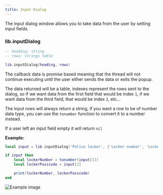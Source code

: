 ```yaml
---
title: Input Dialog
---
```


The input dialog window allows you to take data from the user
by setting input fields.

### lib.inputDialog

```lua
-- heading: string
-- rows: strings table

lib.inputDialog(heading, rows)
```
The callback data is promise based meaning that the thread will
not continue executing until the user either sends the data
or exits the popup.

The data returned will be a table, indexes represent the rows
sent to the dialog, so if we want data from the first field that
would be index `1`, if we want data from the third field, that would
be index `3`, etc...

The input rows will always return a string, if you want a row to be of
number data type, you can use the `tonumber` function to convert it to
a number instead.

If a user left an input field empty it will return `nil`

**Example:**
```lua
local input = lib.inputDialog('Police locker', {'Locker number', 'Locker passcode'})

if input then
    local lockerNumber = tonumber(input[1])
    local lockerPasscode = input[2]

    print(lockerNumber, lockerPasscode)
end
```

![Example image](https://i.imgur.com/RvFFZqv.png)